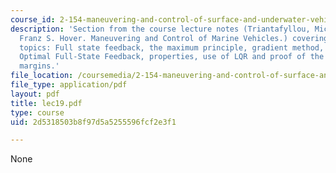 ```yaml
---
course_id: 2-154-maneuvering-and-control-of-surface-and-underwater-vehicles-13-49-fall-2004
description: 'Section from the course lecture notes (Triantafyllou, Michael S., and
  Franz S. Hover. Maneuvering and Control of Marine Vehicles.) covering the following
  topics: Full state feedback, the maximum principle, gradient method, LQR solution,
  Optimal Full-State Feedback, properties, use of LQR and proof of the gain and phase
  margins.'
file_location: /coursemedia/2-154-maneuvering-and-control-of-surface-and-underwater-vehicles-13-49-fall-2004/2d5318503b8f97d5a5255596fcf2e3f1_lec19.pdf
file_type: application/pdf
layout: pdf
title: lec19.pdf
type: course
uid: 2d5318503b8f97d5a5255596fcf2e3f1

---
```

None